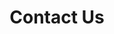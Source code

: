 ---
title: "Contact Us"
seo_options:
  description: 
  featured_image:
  og_type: 
  canonical_link:
hero:
  title: "Get In Touch"
  background_image: "/images/bg/home-2.jpg"
content_blocks:
  - _bookshop_name: "contact_form"
    preheading: "Kaniyam Foundation"
    heading: "Contact Us"
    form_heading: "Contact Form"
    address: "Cooksville, Mississauga, On, Canada, L5B 3Z2"
    email: KaniyamFoundation@gmail.com 
    phone: +1 4375999702
    facebook: kaniyamfoundation
    twitter: KaniyamFoundatn
    linkedin: 
  - _bookshop_name: "map"
    latitude: 43.5764476942 
    longitude: -79.6208808498
    name: "Megakit"
---